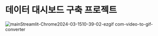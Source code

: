# 데이터 대시보드 구축 프로젝트

![mainStreamlit-Chrome2024-03-1510-39-02-ezgif com-video-to-gif-converter](https://github.com/swifty-hh/lion_project1/assets/106498918/675c6c32-6aa0-44ea-a410-7c46a5af9bbd)
